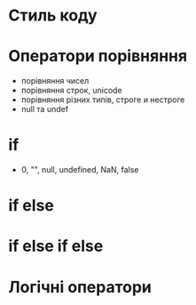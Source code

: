 # Стиль коду
# Оператори порівняння
- порівняння чисел
- порівняння строк, unicode
- порівняння різних типів, строге и нестроге
- null та undef
# if
- 0, "", null, undefined, NaN, false
# if else
# if else if else
# Логічні оператори
